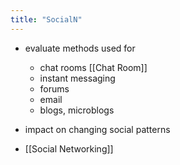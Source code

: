 ```yaml
---
title: "SocialN"
---
```

* evaluate methods used for 
	
	 - chat rooms [[Chat Room]]
	 - instant messaging
	 - forums
	 -  email
	 -  blogs, microblogs
 
* impact on changing social patterns
* [[Social Networking]]